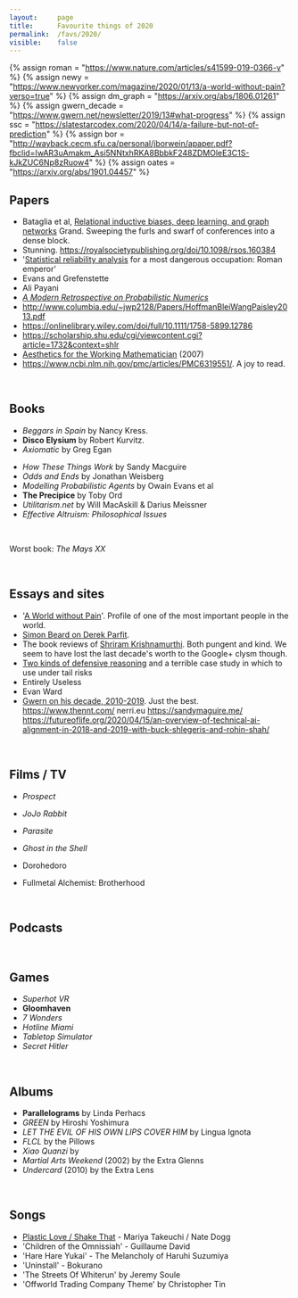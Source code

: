 ```yaml
---
layout:     page
title:      Favourite things of 2020
permalink:  /favs/2020/
visible:    false
---
```


{%	assign roman = "https://www.nature.com/articles/s41599-019-0366-y"	%}
{%	assign newy = "https://www.newyorker.com/magazine/2020/01/13/a-world-without-pain?verso=true"		%}
{%	assign dm_graph = "https://arxiv.org/abs/1806.01261"		%}
{%	assign gwern_decade = "https://www.gwern.net/newsletter/2019/13#what-progress"		%}
{%	assign ssc = "https://slatestarcodex.com/2020/04/14/a-failure-but-not-of-prediction"		%}
{%	assign bor = "http://wayback.cecm.sfu.ca/personal/jborwein/apaper.pdf?fbclid=IwAR3uAmakm_Asi5NNtxhRKA8BbbkF248ZDMOleE3C1S-kJkZUC6Np8zRuow4"		%}
{%	assign oates = "https://arxiv.org/abs/1901.04457"		%}



## Papers

* Bataglia et al, <a href="{{dm_graph}}">Relational inductive biases, deep learning, and graph networks</a>
Grand. Sweeping the furls and swarf of conferences into a dense block.
* Stunning. https://royalsocietypublishing.org/doi/10.1098/rsos.160384
* '<a href="{{roman}}">Statistical reliability analysis</a> for a most dangerous occupation: Roman emperor'
* Evans and Grefenstette
* Ali Payani
* _<a href="{{oates}}">A Modern Retrospective on Probabilistic Numerics</a>_
* http://www.columbia.edu/~jwp2128/Papers/HoffmanBleiWangPaisley2013.pdf
* https://onlinelibrary.wiley.com/doi/full/10.1111/1758-5899.12786
* https://scholarship.shu.edu/cgi/viewcontent.cgi?article=1732&context=shlr
* <a href="{{bor}}">Aesthetics for the Working Mathematician</a> (2007)
* https://www.ncbi.nlm.nih.gov/pmc/articles/PMC6319551/. A joy to read.

<br>

## Books

* _Beggars in Spain_ by Nancy Kress.
* **Disco Elysium** by Robert Kurvitz.
* _Axiomatic_ by Greg Egan

<!-- Peter Watts Is An Angry Sentient Tumor -->
* _How These Things Work_ by Sandy Macguire
* _Odds and Ends_ by Jonathan Weisberg
* _Modelling Probabilistic Agents_ by Owain Evans et al
* **The Precipice** by Toby Ord
* _Utilitarism.net_ by Will MacAskill & Darius Meissner
* _Effective Altruism: Philosophical Issues_

<br>

Worst book: _The Mays XX_

<br>

## Essays and sites

* '<a href="{{newy}}">A World without Pain</a>'. Profile of one of the most important people in the world.
* [Simon Beard on Derek Parfit](https://sjbeard.weebly.com/parfit-bio.html).
* The book reviews of [Shriram Krishnamurthi](https://cs.brown.edu/~sk/Personal/Books/). Both pungent and kind. We seem to have lost the last decade's worth to the Google+ clysm though.
* <a href="{{ssc}}">Two kinds of defensive reasoning</a> and a terrible case study in which to use under tail risks
* Entirely Useless
* Evan Ward
* <a href="{{gwern_decade}}">Gwern on his decade, 2010-2019</a>. Just the best.
https://www.thennt.com/
nerri.eu
https://sandymaguire.me/
https://futureoflife.org/2020/04/15/an-overview-of-technical-ai-alignment-in-2018-and-2019-with-buck-shlegeris-and-rohin-shah/


<br>

## Films / TV

* _Prospect_
* _JoJo Rabbit_
* _Parasite_
* _Ghost in the Shell_

* Dorohedoro
* Fullmetal Alchemist: Brotherhood


<br>

## Podcasts


<br>

## Games

* _Superhot VR_
* **Gloomhaven**
* _7 Wonders_
* _Hotline Miami_
* _Tabletop Simulator_
* _Secret Hitler_


<br>

## Albums

* **Parallelograms** by Linda Perhacs
* _GREEN_ by Hiroshi Yoshimura
* _LET THE EVIL OF HIS OWN LIPS COVER HIM_ by Lingua Ignota
* _FLCL_ by the Pillows
* _Xiao Quanzi_ by 
* _Martial Arts Weekend_ (2002) by the Extra Glenns
* _Undercard_ (2010) by the Extra Lens

<br>

## Songs

* [Plastic Love / Shake That](https://www.youtube.com/watch?v=oZazVpuooQ0) - Mariya Takeuchi / Nate Dogg
* 'Children of the Omnissiah' - Guillaume David
* 'Hare Hare Yukai' - The Melancholy of Haruhi Suzumiya
* 'Uninstall' - Bokurano
* 'The Streets Of Whiterun' by Jeremy Soule
* 'Offworld Trading Company Theme' by Christopher Tin